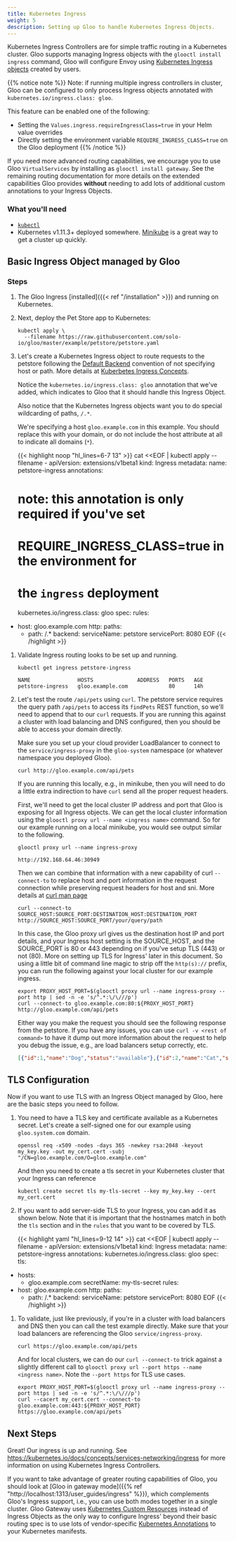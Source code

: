 ```yaml
---
title: Kubernetes Ingress 
weight: 5
description: Setting up Gloo to handle Kubernetes Ingress Objects.
---
```


Kubernetes Ingress Controllers are for simple traffic routing in a Kubernetes cluster. Gloo supports managing Ingress
objects with the `glooctl install ingress` command, Gloo will configure Envoy using [Kubernetes Ingress objects](https://kubernetes.io/docs/concepts/services-networking/ingress/) created by users.

{{% notice note %}}
Note: if running multiple ingress controllers in cluster, Gloo can be configured to only process Ingress objects annotated with `kubernetes.io/ingress.class: gloo`. 

This feature can be enabled one of the following:
* Setting the `Values.ingress.requireIngressClass=true` in your Helm value overrides
* Directly setting the environment variable `REQUIRE_INGRESS_CLASS=true` on the Gloo deployment
{{% /notice %}}

If you need more advanced routing capabilities, we encourage you to use Gloo `VirtualServices` by installing as
`glooctl install gateway`. See the remaining routing documentation for more details on the extended capabilities Gloo
provides **without** needing to add lots of additional custom annotations to your Ingress Objects.

### What you'll need

* [`kubectl`](https://kubernetes.io/docs/tasks/tools/install-kubectl/)
* Kubernetes v1.11.3+ deployed somewhere. [Minikube](https://kubernetes.io/docs/tasks/tools/install-minikube/) is a
great way to get a cluster up quickly.

## Basic Ingress Object managed by Gloo

### Steps

1. The Gloo Ingress [installed]({{< ref "/installation" >}}) and running on Kubernetes.

1. Next, deploy the Pet Store app to Kubernetes:

    ```shell
    kubectl apply \
      --filename https://raw.githubusercontent.com/solo-io/gloo/master/example/petstore/petstore.yaml
    ```

1. Let's create a Kubernetes Ingress object to route requests to the petstore following the [Default Backend](https://kubernetes.io/docs/concepts/services-networking/ingress/#default-backend)
convention of not specifying host or path. More details at [Kuberbetes Ingress Concepts](https://kubernetes.io/docs/concepts/services-networking/ingress/).

    Notice the `kubernetes.io/ingress.class: gloo` annotation that we've added, which indicates to Gloo that it should handle this Ingress Object.

    Also notice that the Kubernetes Ingress objects want you to do special wildcarding of paths, `/.*`.

    We're specifying a host `gloo.example.com` in this example. You should replace this with your domain, or do not
    include the host attribute at all to indicate all domains (`*`).

    {{< highlight noop "hl_lines=6-7 13" >}}
cat <<EOF | kubectl apply --filename -
apiVersion: extensions/v1beta1
kind: Ingress
metadata:
 name: petstore-ingress
 annotations:
    # note: this annotation is only required if you've set 
    # REQUIRE_INGRESS_CLASS=true in the environment for 
    # the `ingress` deployment
    kubernetes.io/ingress.class: gloo
spec:
  rules:
  - host: gloo.example.com
    http:
      paths:
      - path: /.*
        backend:
          serviceName: petstore
          servicePort: 8080
EOF
    {{< /highlight >}}

1. Validate Ingress routing looks to be set up and running.

    ```shell
    kubectl get ingress petstore-ingress
    ```

    ```noop
    NAME               HOSTS              ADDRESS   PORTS   AGE
    petstore-ingress   gloo.example.com             80      14h
    ```

1. Let's test the route `/api/pets` using `curl`. The petstore service requires the query path `/api/pets` to access its
`findPets` REST function, so we'll need to append that to our `curl` requests. If you are running this against a cluster
with load balancing and DNS configured, then you should be able to access your domain directly.

    Make sure you set up your cloud provider LoadBalancer to connect to the `service/ingress-proxy` in the `gloo-system`
    namespace (or whatever namespace you deployed Gloo).

    ```shell
    curl http://gloo.example.com/api/pets
    ```

    If you are running this locally, e.g., in minikube, then you will need to do a little extra indirection to have `curl`
    send all the proper request headers.

    First, we'll need to get the local cluster IP address and port that Gloo is
    exposing for all Ingress objects. We can get the local cluster information using the
    `glooctl proxy url --name <ingress name>` command. So for our example running on a local minikube, you would see
    output similar to the following.

    ```shell
    glooctl proxy url --name ingress-proxy
    ```

    ```noop
    http://192.168.64.46:30949
    ```

    Then we can combine that information with a new capability of curl `--connect-to` to replace host and port
    information in the request connection while preserving request headers for host and sni. More details at
    [curl man page](https://curl.haxx.se/docs/manpage.html#--connect-to)

    ```shell
    curl --connect-to SOURCE_HOST:SOURCE_PORT:DESTINATION_HOST:DESTINATION_PORT http://SOURCE_HOST:SOURCE_PORT/your/query/path
    ```

    In this case, the Gloo proxy url gives us the destination host IP and port details, and your Ingress host setting is
    the SOURCE_HOST, and the SOURCE_PORT is 80 or 443 depending on if you've setup TLS (443) or not (80). More on setting up
    TLS for Ingress' later in this document. So using a little bit of command line magic to strip off the `http(s)://`
    prefix, you can run the following against your local cluster for our example ingress.

    ```shell
    export PROXY_HOST_PORT=$(glooctl proxy url --name ingress-proxy --port http | sed -n -e 's/^.*:\/\///p')
    curl --connect-to gloo.example.com:80:${PROXY_HOST_PORT} http://gloo.example.com/api/pets
    ```

    Either way you make the request you should see the following response from the petstore. If you have any issues,
    you can use `curl -v <rest of command>` to have it dump out more information about the request to help you debug
    the issue, e.g., are load balancers setup correctly, etc.

    ```json
    [{"id":1,"name":"Dog","status":"available"},{"id":2,"name":"Cat","status":"pending"}]
    ```

## TLS Configuration

Now if you want to use TLS with an Ingress Object managed by Gloo, here are the basic steps you need to follow.

1. You need to have a TLS key and certificate available as a Kubernetes secret. Let's create a self-signed one for our
example using `gloo.system.com` domain.

    ```shell
    openssl req -x509 -nodes -days 365 -newkey rsa:2048 -keyout my_key.key -out my_cert.cert -subj "/CN=gloo.example.com/O=gloo.example.com"
    ```

    And then you need to create a tls secret in your Kubernetes cluster that your Ingress can reference

    ```shell
    kubectl create secret tls my-tls-secret --key my_key.key --cert my_cert.cert
    ```

1. If you want to add server-side TLS to your Ingress, you can add it as shown below. Note that it is important that the hostnames
match in both the `tls` section and in the `rules` that you want to be covered by TLS.

    {{< highlight yaml "hl_lines=9-12 14" >}}
cat <<EOF | kubectl apply --filename -
apiVersion: extensions/v1beta1
kind: Ingress
metadata:
  name: petstore-ingress
  annotations:
    kubernetes.io/ingress.class: gloo
spec:
  tls:
  - hosts:
    - gloo.example.com
    secretName: my-tls-secret
  rules:
  - host: gloo.example.com
    http:
      paths:
      - path: /.*
        backend:
          serviceName: petstore
          servicePort: 8080
EOF
    {{< /highlight >}}

1. To validate, just like previously, if you're in a cluster with load balancers and DNS then you can call the test
example directly. Make sure that your load balancers are referencing the Gloo `service/ingress-proxy`.

    ```shell
    curl https://gloo.example.com/api/pets
    ```

    And for local clusters, we can do our `curl --connect-to` trick against a slightly different call to
    `glooctl proxy url --port https --name <ingress name>`. Note the `--port https` for TLS use cases.

    ```shell
    export PROXY_HOST_PORT=$(glooctl proxy url --name ingress-proxy --port https | sed -n -e 's/^.*:\/\///p')
    curl --cacert my_cert.cert --connect-to gloo.example.com:443:${PROXY_HOST_PORT} https://gloo.example.com/api/pets
    ```

## Next Steps

Great! Our ingress is up and running. See <https://kubernetes.io/docs/concepts/services-networking/ingress>
for more information on using Kubernetes Ingress Controllers.

If you want to take advantage of greater routing capabilities of Gloo, you should look at
[Gloo in gateway mode]({{% ref "http://localhost:1313/user_guides/ingress" %}}), which complements Gloo's Ingress
support, i.e., you can use both modes together in a single cluster. Gloo Gateway uses
[Kubernetes Custom Resources](https://kubernetes.io/docs/concepts/extend-kubernetes/api-extension/custom-resources/)
instead of Ingress Objects as the only way to configure Ingress' beyond their basic routing spec is to use lots of
vendor-specific [Kubernetes Annotations](https://kubernetes.io/docs/concepts/overview/working-with-objects/annotations/)
to your Kubernetes manifests.
